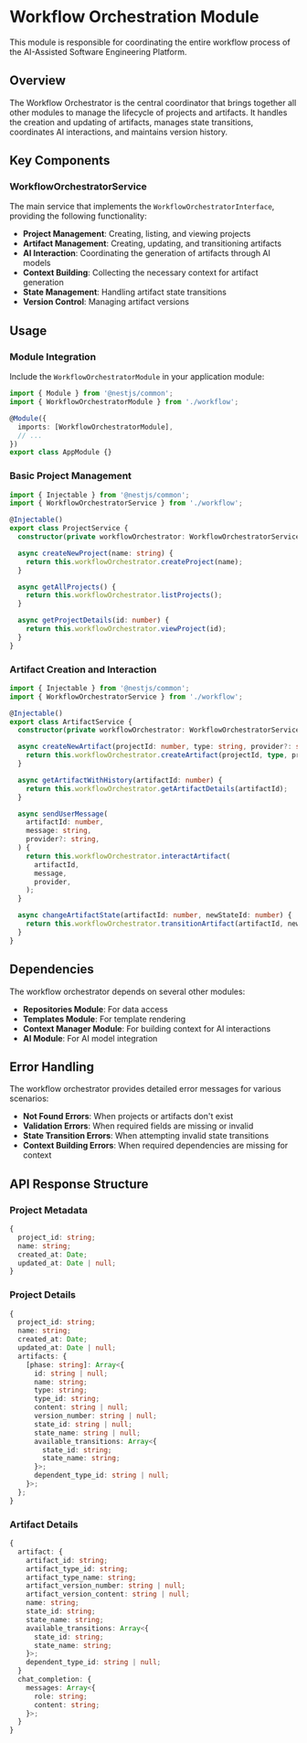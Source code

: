 # Workflow Orchestration Module

This module is responsible for coordinating the entire workflow process of the AI-Assisted Software Engineering Platform.

## Overview

The Workflow Orchestrator is the central coordinator that brings together all other modules to manage the lifecycle of projects and artifacts. It handles the creation and updating of artifacts, manages state transitions, coordinates AI interactions, and maintains version history.

## Key Components

### WorkflowOrchestratorService

The main service that implements the `WorkflowOrchestratorInterface`, providing the following functionality:

- **Project Management**: Creating, listing, and viewing projects
- **Artifact Management**: Creating, updating, and transitioning artifacts
- **AI Interaction**: Coordinating the generation of artifacts through AI models
- **Context Building**: Collecting the necessary context for artifact generation
- **State Management**: Handling artifact state transitions
- **Version Control**: Managing artifact versions

## Usage

### Module Integration

Include the `WorkflowOrchestratorModule` in your application module:

```typescript
import { Module } from '@nestjs/common';
import { WorkflowOrchestratorModule } from './workflow';

@Module({
  imports: [WorkflowOrchestratorModule],
  // ...
})
export class AppModule {}
```

### Basic Project Management

```typescript
import { Injectable } from '@nestjs/common';
import { WorkflowOrchestratorService } from './workflow';

@Injectable()
export class ProjectService {
  constructor(private workflowOrchestrator: WorkflowOrchestratorService) {}

  async createNewProject(name: string) {
    return this.workflowOrchestrator.createProject(name);
  }

  async getAllProjects() {
    return this.workflowOrchestrator.listProjects();
  }

  async getProjectDetails(id: number) {
    return this.workflowOrchestrator.viewProject(id);
  }
}
```

### Artifact Creation and Interaction

```typescript
import { Injectable } from '@nestjs/common';
import { WorkflowOrchestratorService } from './workflow';

@Injectable()
export class ArtifactService {
  constructor(private workflowOrchestrator: WorkflowOrchestratorService) {}

  async createNewArtifact(projectId: number, type: string, provider?: string) {
    return this.workflowOrchestrator.createArtifact(projectId, type, provider);
  }

  async getArtifactWithHistory(artifactId: number) {
    return this.workflowOrchestrator.getArtifactDetails(artifactId);
  }

  async sendUserMessage(
    artifactId: number,
    message: string,
    provider?: string,
  ) {
    return this.workflowOrchestrator.interactArtifact(
      artifactId,
      message,
      provider,
    );
  }

  async changeArtifactState(artifactId: number, newStateId: number) {
    return this.workflowOrchestrator.transitionArtifact(artifactId, newStateId);
  }
}
```

## Dependencies

The workflow orchestrator depends on several other modules:

- **Repositories Module**: For data access
- **Templates Module**: For template rendering
- **Context Manager Module**: For building context for AI interactions
- **AI Module**: For AI model integration

## Error Handling

The workflow orchestrator provides detailed error messages for various scenarios:

- **Not Found Errors**: When projects or artifacts don't exist
- **Validation Errors**: When required fields are missing or invalid
- **State Transition Errors**: When attempting invalid state transitions
- **Context Building Errors**: When required dependencies are missing for context

## API Response Structure

### Project Metadata

```typescript
{
  project_id: string;
  name: string;
  created_at: Date;
  updated_at: Date | null;
}
```

### Project Details

```typescript
{
  project_id: string;
  name: string;
  created_at: Date;
  updated_at: Date | null;
  artifacts: {
    [phase: string]: Array<{
      id: string | null;
      name: string;
      type: string;
      type_id: string;
      content: string | null;
      version_number: string | null;
      state_id: string | null;
      state_name: string | null;
      available_transitions: Array<{
        state_id: string;
        state_name: string;
      }>;
      dependent_type_id: string | null;
    }>;
  };
}
```

### Artifact Details

```typescript
{
  artifact: {
    artifact_id: string;
    artifact_type_id: string;
    artifact_type_name: string;
    artifact_version_number: string | null;
    artifact_version_content: string | null;
    name: string;
    state_id: string;
    state_name: string;
    available_transitions: Array<{
      state_id: string;
      state_name: string;
    }>;
    dependent_type_id: string | null;
  }
  chat_completion: {
    messages: Array<{
      role: string;
      content: string;
    }>;
  }
}
```
